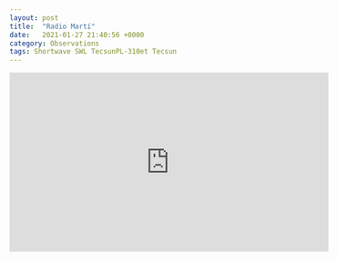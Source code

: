 ```yaml
---
layout: post
title:  "Radio Martí"
date:   2021-01-27 21:40:56 +0000
category: Observations
tags: Shortwave SWL TecsunPL-310et Tecsun
---
```

<iframe width="560" height="315" src="https://www.youtube.com/embed/-ZTvy3jEOJU?controls=0" frameborder="0" allow="accelerometer; autoplay; clipboard-write; encrypted-media; gyroscope; picture-in-picture" allowfullscreen></iframe>